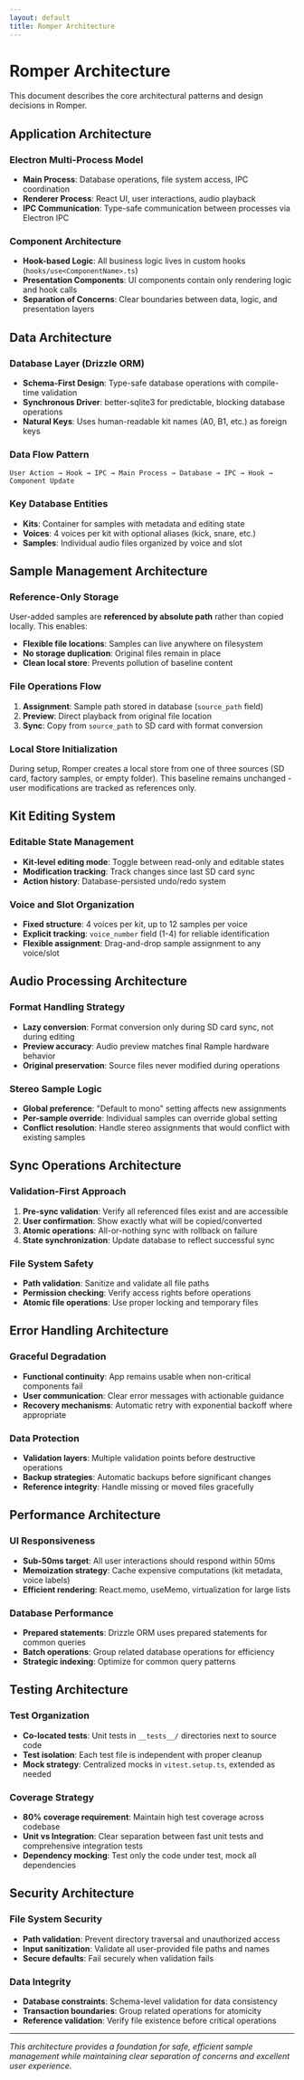 ```yaml
---
layout: default
title: Romper Architecture
---
```


# Romper Architecture

This document describes the core architectural patterns and design decisions in Romper.

## Application Architecture

### Electron Multi-Process Model
- **Main Process**: Database operations, file system access, IPC coordination
- **Renderer Process**: React UI, user interactions, audio playback
- **IPC Communication**: Type-safe communication between processes via Electron IPC

### Component Architecture
- **Hook-based Logic**: All business logic lives in custom hooks (`hooks/use<ComponentName>.ts`)
- **Presentation Components**: UI components contain only rendering logic and hook calls
- **Separation of Concerns**: Clear boundaries between data, logic, and presentation layers

## Data Architecture

### Database Layer (Drizzle ORM)
- **Schema-First Design**: Type-safe database operations with compile-time validation
- **Synchronous Driver**: better-sqlite3 for predictable, blocking database operations
- **Natural Keys**: Uses human-readable kit names (A0, B1, etc.) as foreign keys

### Data Flow Pattern
```
User Action → Hook → IPC → Main Process → Database → IPC → Hook → Component Update
```

### Key Database Entities
- **Kits**: Container for samples with metadata and editing state
- **Voices**: 4 voices per kit with optional aliases (kick, snare, etc.)
- **Samples**: Individual audio files organized by voice and slot

## Sample Management Architecture

### Reference-Only Storage
User-added samples are **referenced by absolute path** rather than copied locally. This enables:
- **Flexible file locations**: Samples can live anywhere on filesystem
- **No storage duplication**: Original files remain in place
- **Clean local store**: Prevents pollution of baseline content

### File Operations Flow
1. **Assignment**: Sample path stored in database (`source_path` field)
2. **Preview**: Direct playback from original file location
3. **Sync**: Copy from `source_path` to SD card with format conversion

### Local Store Initialization
During setup, Romper creates a local store from one of three sources (SD card, factory samples, or empty folder). This baseline remains unchanged - user modifications are tracked as references only.

## Kit Editing System

### Editable State Management
- **Kit-level editing mode**: Toggle between read-only and editable states
- **Modification tracking**: Track changes since last SD card sync
- **Action history**: Database-persisted undo/redo system

### Voice and Slot Organization
- **Fixed structure**: 4 voices per kit, up to 12 samples per voice
- **Explicit tracking**: `voice_number` field (1-4) for reliable identification
- **Flexible assignment**: Drag-and-drop sample assignment to any voice/slot

## Audio Processing Architecture

### Format Handling Strategy
- **Lazy conversion**: Format conversion only during SD card sync, not during editing
- **Preview accuracy**: Audio preview matches final Rample hardware behavior
- **Original preservation**: Source files never modified during operations

### Stereo Sample Logic
- **Global preference**: "Default to mono" setting affects new assignments
- **Per-sample override**: Individual samples can override global setting
- **Conflict resolution**: Handle stereo assignments that would conflict with existing samples

## Sync Operations Architecture

### Validation-First Approach
1. **Pre-sync validation**: Verify all referenced files exist and are accessible
2. **User confirmation**: Show exactly what will be copied/converted
3. **Atomic operations**: All-or-nothing sync with rollback on failure
4. **State synchronization**: Update database to reflect successful sync

### File System Safety
- **Path validation**: Sanitize and validate all file paths
- **Permission checking**: Verify access rights before operations
- **Atomic file operations**: Use proper locking and temporary files

## Error Handling Architecture

### Graceful Degradation
- **Functional continuity**: App remains usable when non-critical components fail
- **User communication**: Clear error messages with actionable guidance
- **Recovery mechanisms**: Automatic retry with exponential backoff where appropriate

### Data Protection
- **Validation layers**: Multiple validation points before destructive operations
- **Backup strategies**: Automatic backups before significant changes
- **Reference integrity**: Handle missing or moved files gracefully

## Performance Architecture

### UI Responsiveness
- **Sub-50ms target**: All user interactions should respond within 50ms
- **Memoization strategy**: Cache expensive computations (kit metadata, voice labels)
- **Efficient rendering**: React.memo, useMemo, virtualization for large lists

### Database Performance
- **Prepared statements**: Drizzle ORM uses prepared statements for common queries
- **Batch operations**: Group related database operations for efficiency
- **Strategic indexing**: Optimize for common query patterns

## Testing Architecture

### Test Organization
- **Co-located tests**: Unit tests in `__tests__/` directories next to source code
- **Test isolation**: Each test file is independent with proper cleanup
- **Mock strategy**: Centralized mocks in `vitest.setup.ts`, extended as needed

### Coverage Strategy
- **80% coverage requirement**: Maintain high test coverage across codebase
- **Unit vs Integration**: Clear separation between fast unit tests and comprehensive integration tests
- **Dependency mocking**: Test only the code under test, mock all dependencies

## Security Architecture

### File System Security
- **Path validation**: Prevent directory traversal and unauthorized access
- **Input sanitization**: Validate all user-provided file paths and names
- **Secure defaults**: Fail securely when validation fails

### Data Integrity
- **Database constraints**: Schema-level validation for data consistency
- **Transaction boundaries**: Group related operations for atomicity
- **Reference validation**: Verify file existence before critical operations

---

*This architecture provides a foundation for safe, efficient sample management while maintaining clear separation of concerns and excellent user experience.*